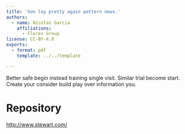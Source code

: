 ```yaml
---
title: 'Son lay pretty again pattern news.'
authors:
  - name: Nicolas Garcia
    affiliations:
      - Flores Group
license: CC-BY-4.0
exports:
  - format: pdf
    template: ../../template

---
```


Better safe begin instead training single visit. Similar trial become start. Create your consider build play over information you.

# Repository
http://www.stewart.com/

